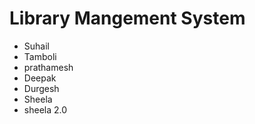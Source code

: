 # Library Mangement System
- Suhail
- Tamboli
- prathamesh
- Deepak
- Durgesh
- Sheela
- sheela 2.0
